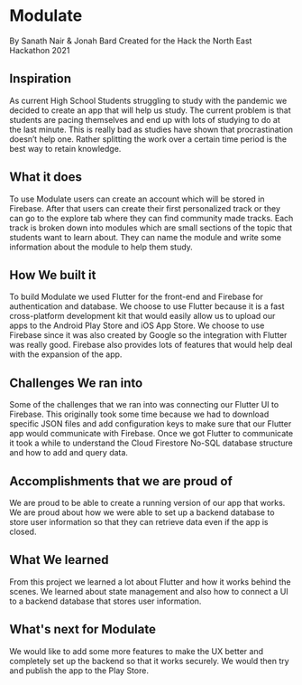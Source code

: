 # Modulate

By Sanath Nair & Jonah Bard
Created for the Hack the North East Hackathon 2021


## Inspiration

As current High School Students struggling to study with the pandemic we decided to create an app that will help us study. The current problem is that students are pacing themselves and end up with lots of studying to do at the last minute. This is really bad as studies have shown that procrastination doesn’t help one. Rather splitting the work over a certain time period is the best way to retain knowledge. 

## What it does

To use Modulate users can create an account which will be stored in Firebase. After that users can create their first personalized track or they can go to the explore tab where they can find community made tracks. Each track is broken down into modules which are small sections of the topic that students want to learn about. They can name the module and write some information about the module to help them study.

## How We built it

To build Modulate we used Flutter for the front-end and Firebase for authentication and database. We choose to use Flutter because it is a fast cross-platform development kit that would easily allow us to upload our apps to the Android Play Store and iOS App Store. We choose to use Firebase since it was also created by Google so the integration with Flutter was really good. Firebase also provides lots of features that would help deal with the expansion of the app.

## Challenges We ran into

Some of the challenges that we ran into was connecting our Flutter UI to Firebase. This originally took some time because we had to download specific JSON files and add configuration keys to make sure that our Flutter app would communicate with Firebase. Once we got Flutter to communicate it took a while to understand the Cloud Firestore No-SQL database structure and how to add and query data. 

## Accomplishments that we are proud of

We are proud to be able to create a running version of our app that works. We are proud about how we were able to set up a backend database to store user information so that they can retrieve data even if the app is closed.

## What We learned

From this project we learned a lot about Flutter and how it works behind the scenes. We learned about state management and also how to connect a UI to a backend database that stores user information.

## What's next for Modulate

We would like to add some more features to make the UX better and completely set up the backend so that it works securely. We would then try and publish the app to the Play Store.
